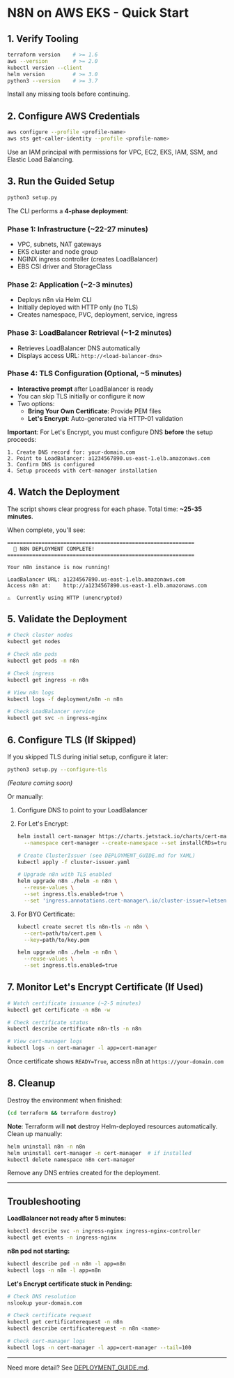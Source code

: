 # N8N on AWS EKS - Quick Start

## 1. Verify Tooling
```bash
terraform version    # >= 1.6
aws --version        # >= 2.0
kubectl version --client
helm version         # >= 3.0
python3 --version    # >= 3.7
```
Install any missing tools before continuing.

## 2. Configure AWS Credentials
```bash
aws configure --profile <profile-name>
aws sts get-caller-identity --profile <profile-name>
```
Use an IAM principal with permissions for VPC, EC2, EKS, IAM, SSM, and Elastic Load Balancing.

## 3. Run the Guided Setup
```bash
python3 setup.py
```

The CLI performs a **4-phase deployment**:

### Phase 1: Infrastructure (~22-27 minutes)
- VPC, subnets, NAT gateways
- EKS cluster and node group
- NGINX ingress controller (creates LoadBalancer)
- EBS CSI driver and StorageClass

### Phase 2: Application (~2-3 minutes)
- Deploys n8n via Helm CLI
- Initially deployed with HTTP only (no TLS)
- Creates namespace, PVC, deployment, service, ingress

### Phase 3: LoadBalancer Retrieval (~1-2 minutes)
- Retrieves LoadBalancer DNS automatically
- Displays access URL: `http://<load-balancer-dns>`

### Phase 4: TLS Configuration (Optional, ~5 minutes)
- **Interactive prompt** after LoadBalancer is ready
- You can skip TLS initially or configure it now
- Two options:
  - **Bring Your Own Certificate**: Provide PEM files
  - **Let's Encrypt**: Auto-generated via HTTP-01 validation

**Important**: For Let's Encrypt, you must configure DNS **before** the setup proceeds:
```
1. Create DNS record for: your-domain.com
2. Point to LoadBalancer: a1234567890.us-east-1.elb.amazonaws.com
3. Confirm DNS is configured
4. Setup proceeds with cert-manager installation
```

## 4. Watch the Deployment

The script shows clear progress for each phase. Total time: **~25-35 minutes**.

When complete, you'll see:
```
============================================================
  🎉 N8N DEPLOYMENT COMPLETE!
============================================================

Your n8n instance is now running!

LoadBalancer URL: a1234567890.us-east-1.elb.amazonaws.com
Access n8n at:    http://a1234567890.us-east-1.elb.amazonaws.com

⚠  Currently using HTTP (unencrypted)
```

## 5. Validate the Deployment
```bash
# Check cluster nodes
kubectl get nodes

# Check n8n pods
kubectl get pods -n n8n

# Check ingress
kubectl get ingress -n n8n

# View n8n logs
kubectl logs -f deployment/n8n -n n8n

# Check LoadBalancer service
kubectl get svc -n ingress-nginx
```

## 6. Configure TLS (If Skipped)

If you skipped TLS during initial setup, configure it later:

```bash
python3 setup.py --configure-tls
```
*(Feature coming soon)*

Or manually:
1. Configure DNS to point to your LoadBalancer
2. For Let's Encrypt:
   ```bash
   helm install cert-manager https://charts.jetstack.io/charts/cert-manager-v1.13.3.tgz \
     --namespace cert-manager --create-namespace --set installCRDs=true

   # Create ClusterIssuer (see DEPLOYMENT_GUIDE.md for YAML)
   kubectl apply -f cluster-issuer.yaml

   # Upgrade n8n with TLS enabled
   helm upgrade n8n ./helm -n n8n \
     --reuse-values \
     --set ingress.tls.enabled=true \
     --set 'ingress.annotations.cert-manager\.io/cluster-issuer=letsencrypt-production'
   ```

3. For BYO Certificate:
   ```bash
   kubectl create secret tls n8n-tls -n n8n \
     --cert=path/to/cert.pem \
     --key=path/to/key.pem

   helm upgrade n8n ./helm -n n8n \
     --reuse-values \
     --set ingress.tls.enabled=true
   ```

## 7. Monitor Let's Encrypt Certificate (If Used)

```bash
# Watch certificate issuance (~2-5 minutes)
kubectl get certificate -n n8n -w

# Check certificate status
kubectl describe certificate n8n-tls -n n8n

# View cert-manager logs
kubectl logs -n cert-manager -l app=cert-manager
```

Once certificate shows `READY=True`, access n8n at `https://your-domain.com`

## 8. Cleanup

Destroy the environment when finished:
```bash
(cd terraform && terraform destroy)
```

**Note**: Terraform will **not** destroy Helm-deployed resources automatically. Clean up manually:
```bash
helm uninstall n8n -n n8n
helm uninstall cert-manager -n cert-manager  # if installed
kubectl delete namespace n8n cert-manager
```

Remove any DNS entries created for the deployment.

---

## Troubleshooting

**LoadBalancer not ready after 5 minutes:**
```bash
kubectl describe svc -n ingress-nginx ingress-nginx-controller
kubectl get events -n ingress-nginx
```

**n8n pod not starting:**
```bash
kubectl describe pod -n n8n -l app=n8n
kubectl logs -n n8n -l app=n8n
```

**Let's Encrypt certificate stuck in Pending:**
```bash
# Check DNS resolution
nslookup your-domain.com

# Check certificate request
kubectl get certificaterequest -n n8n
kubectl describe certificaterequest -n n8n <name>

# Check cert-manager logs
kubectl logs -n cert-manager -l app=cert-manager --tail=100
```

---

Need more detail? See [DEPLOYMENT_GUIDE.md](./DEPLOYMENT_GUIDE.md).
